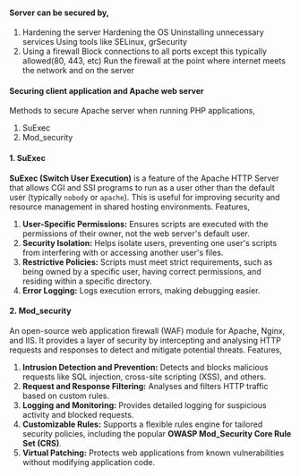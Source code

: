 #### Server can be secured by,
1. Hardening the server
	Hardening the OS
	Uninstalling unnecessary services
	Using tools like SELinux, grSecurity
2. Using a firewall
	Block connections to all ports except this typically allowed(80, 443, etc)
	Run the firewall at the point where internet meets the network and on the server
#### Securing client application and Apache web server
Methods to secure Apache server when running PHP applications, 
1. SuExec
2. Mod_security

#### 1. SuExec
**SuExec (Switch User Execution)** is a feature of the Apache HTTP Server that allows CGI and SSI programs to run as a user other than the default user (typically `nobody` or `apache`). This is useful for improving security and resource management in shared hosting environments.
Features, 
1. **User-Specific Permissions:** Ensures scripts are executed with the permissions of their owner, not the web server's default user.
2. **Security Isolation:** Helps isolate users, preventing one user's scripts from interfering with or accessing another user's files.
3. **Restrictive Policies:** Scripts must meet strict requirements, such as being owned by a specific user, having correct permissions, and residing within a specific directory.
4. **Error Logging:** Logs execution errors, making debugging easier.
#### 2. Mod_security
An open-source web application firewall (WAF) module for Apache, Nginx, and IIS. It provides a layer of security by intercepting and analysing HTTP requests and responses to detect and mitigate potential threats.
Features,
1. **Intrusion Detection and Prevention:** Detects and blocks malicious requests like SQL injection, cross-site scripting (XSS), and others.
2. **Request and Response Filtering:** Analyses and filters HTTP traffic based on custom rules.
3. **Logging and Monitoring:** Provides detailed logging for suspicious activity and blocked requests.
4. **Customizable Rules:** Supports a flexible rules engine for tailored security policies, including the popular **OWASP Mod_Security Core Rule Set (CRS)**.
5. **Virtual Patching:** Protects web applications from known vulnerabilities without modifying application code.
